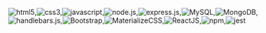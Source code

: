 ![html5](https://img.shields.io/badge/-HTML5-blue?logo=html5),![css3](https://img.shields.io/badge/-CSS-red?logo=css3),![javascript](https://img.shields.io/badge/-javascript-F7DF1E?logo=javascript&logoColor=black),![node.js](https://img.shields.io/badge/-node.js-339933?logo=node.js&logoColor=white),![express.js](https://img.shields.io/badge/-express.js-000000?logo=javascript&logoColor=yellow),![MySQL](https://img.shields.io/badge/-MySQL-4479A1?logo=MySQL&logoColor=white),![MongoDB](https://img.shields.io/badge/-MongoDB-47A248?logo=MongoDB&logoColor=white),![handlebars.js](https://img.shields.io/badge/-handlebars.js-FF7D00),![Bootstrap](https://img.shields.io/badge/-Bootstrap-7952B3?logo=Bootstrap&logoColor=white),![MaterializeCSS](https://img.shields.io/badge/-MaterializeCSS-FF7F7F?logo=Material%20Design&logoColor=white),![ReactJS](https://img.shields.io/badge/-ReactJS-000000?logo=React&logoColor=61DAFB),![npm](https://img.shields.io/badge/-npm-CB3837?logo=NPM),![jest](https://img.shields.io/badge/-Jest-C21325?logo=jest)